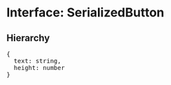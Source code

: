 # Interface: SerializedButton

## Hierarchy

<Hierarchy
  :extend="{name: 'SerializedUINode', link: './serialized-ui-node'}"
/>

<pre>
{
  text: string,
  height: number
}
</pre>

<script setup>
import Ref from '../../../../../components/api/Ref.vue';
import Hierarchy from '../../../../../components/api/hierarchy.vue';
</script>
